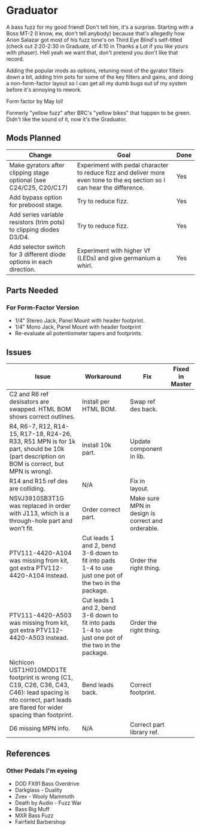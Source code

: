 # Graduator

A bass fuzz for my good friend! Don't tell him, it's a surprise. Starting with a Boss MT-2 (I know, ew, don't tell anybody) because that's allegedly how Arion Salazar got most of his fuzz tone's on Third Eye Blind's self-titled (check out 2:20-2:30 in Graduate, of 4:10 in Thanks a Lot if you like yours with phaser). Hell yeah we want that, don't pretend you don't like that record. 

Adding the popular mods as options, retuning most of the gyrator filters down a bit, adding trim pots for some of the key filters and gains, and doing a non-form-factor layout so I can get all my dumb bugs out of my system before it's annoying to rework.

Form factor by May lol!

Formerly "yellow fuzz" after BRC's "yellow bikes" that happen to be green. Didn't like the sound of it, now it's the Graduator.

## Mods Planned

| Change | Goal | Done |
| ------ | ---- | ---- |
| Make gyrators after clipping stage optional (see C24/C25, C20/C17) | Experiment with pedal character to reduce fizz and deliver more even tone to the eq section so I can hear the difference. | Yes |
| Add bypass option for preboost stage. | Try to reduce fizz. | Yes |
| Add series variable resistors (trim pots) to clipping diodes D3/D4. | Try to reduce fizz. | Yes |
| Add selector switch for 3 different diode options in each direction. | Experiment with higher Vf (LEDs) and give germanium a whirl. | Yes |

## Parts Needed 

### For Form-Factor Version
* 1/4" Stereo Jack, Panel Mount with header footprint.
* 1/4" Mono Jack, Panel Mount with header footprint
* Re-evaluate all potentiometer tapers and footprints.

## Issues

| Issue | Workaround | Fix | Fixed in Master |
| ----- | ---------- | --- | --------------- |
| C2 and R6 ref desisators are swapped. HTML BOM shows correct outlines. | Install per HTML BOM. | Swap ref des back. | |
| R4, R6-7, R12, R14-15, R17-18, R24-26, R33, R51 MPN is for 1k part, should be 10k (part description on BOM is correct, but MPN is wrong). | Install 10k part. | Update component in lib. | | 
| R14 and R15 ref des are colliding. | N/A | Fix in layout. | |
| NSVJ3910SB3T1G was replaced in order with J113, which is a through-hole part and won't fit. | Order correct part. | Make sure MPN in design is correct and orderable. | |
| PTV111-4420-A104 was missing from kit, got extra PTV112-4420-A104 instead. | Cut leads 1 and 2, bend 3-6 down to fit into pads 1-4 to use just one pot of the two in the package. | Order the right thing. | |
| PTV111-4420-A503 was missing from kit, got extra PTV112-4420-A503 instead. | Cut leads 1 and 2, bend 3-6 down to fit into pads 1-4 to use just one pot of the two in the package. | Order the right thing. | |
| Nichicon UST1H010MDD1TE footprint is wrong (C1, C19, C26, C36, C43, C46): lead spacing is nto correct, part leads are flared for wider spacing than footprint. | Bend leads back. | Correct footprint. | | 
| D6 missing MPN info. | N/A | Correct part library ref. | |

## References

### Other Pedals I'm eyeing
* DOD FX91 Bass Overdrive
* Darkglass - Duality
* Zvex - Wooly Mammoth
* Death by Audio - Fuzz War
* Bass Big Muff
* MXR Bass Fuzz
* Fairfield Barbershop
